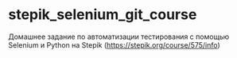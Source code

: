 # stepik_selenium_git_course
Домашнее задание по автоматизации тестирования с помощью Selenium и Python на Stepik (https://stepik.org/course/575/info)
